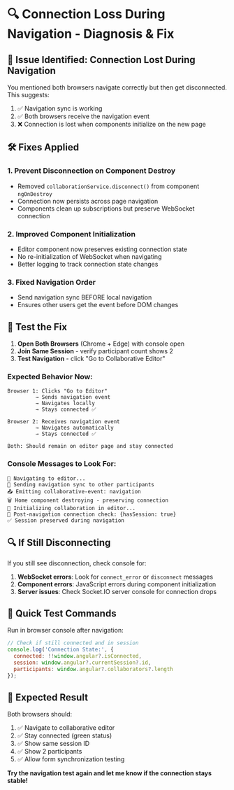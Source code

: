 # 🔍 Connection Loss During Navigation - Diagnosis & Fix

## 🚨 Issue Identified: Connection Lost During Navigation

You mentioned both browsers navigate correctly but then get disconnected. This suggests:

1. ✅ Navigation sync is working 
2. ✅ Both browsers receive the navigation event
3. ❌ Connection is lost when components initialize on the new page

## 🛠️ Fixes Applied

### 1. **Prevent Disconnection on Component Destroy**
- Removed `collaborationService.disconnect()` from component `ngOnDestroy`
- Connection now persists across page navigation
- Components clean up subscriptions but preserve WebSocket connection

### 2. **Improved Component Initialization** 
- Editor component now preserves existing connection state
- No re-initialization of WebSocket when navigating
- Better logging to track connection state changes

### 3. **Fixed Navigation Order**
- Send navigation sync BEFORE local navigation
- Ensures other users get the event before DOM changes

## 🧪 Test the Fix

1. **Open Both Browsers** (Chrome + Edge) with console open
2. **Join Same Session** - verify participant count shows 2
3. **Test Navigation** - click "Go to Collaborative Editor"

### Expected Behavior Now:
```
Browser 1: Clicks "Go to Editor"
         → Sends navigation event
         → Navigates locally  
         → Stays connected ✅

Browser 2: Receives navigation event
         → Navigates automatically
         → Stays connected ✅

Both: Should remain on editor page and stay connected
```

### Console Messages to Look For:
```
🚀 Navigating to editor...
🧭 Sending navigation sync to other participants  
📤 Emitting collaborative-event: navigation
🗑️ Home component destroying - preserving connection
🔌 Initializing collaboration in editor...
🔗 Post-navigation connection check: {hasSession: true}
✅ Session preserved during navigation
```

## 🔍 If Still Disconnecting

If you still see disconnection, check console for:

1. **WebSocket errors**: Look for `connect_error` or `disconnect` messages
2. **Component errors**: JavaScript errors during component initialization  
3. **Server issues**: Check Socket.IO server console for connection drops

## 🎯 Quick Test Commands

Run in browser console after navigation:
```javascript
// Check if still connected and in session
console.log('Connection State:', {
  connected: !!window.angular?.isConnected,
  session: window.angular?.currentSession?.id,
  participants: window.angular?.collaborators?.length
});
```

## 🚀 Expected Result

Both browsers should:
1. ✅ Navigate to collaborative editor
2. ✅ Stay connected (green status)
3. ✅ Show same session ID  
4. ✅ Show 2 participants
5. ✅ Allow form synchronization testing

**Try the navigation test again and let me know if the connection stays stable!**
